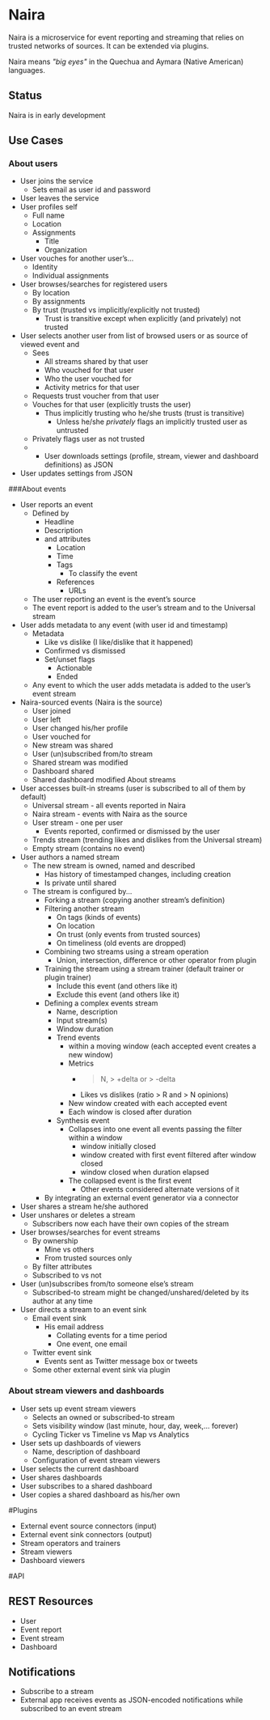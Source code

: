 # Naira

Naira is a microservice for event reporting and streaming that relies on 
trusted networks of sources. It can be extended via plugins.

Naira means _"big eyes"_ in the Quechua and Aymara (Native American) languages.

## Status
Naira is in early development

## Use Cases

### About users
* User joins the service
   * Sets email as user id and password
* User leaves the service
* User profiles self
   * Full name
   * Location
   * Assignments
      * Title
      * Organization
* User vouches for another user’s...
   * Identity
   * Individual assignments
* User browses/searches for registered users
   * By location
   * By assignments
   * By trust (trusted vs implicitly/explicitly not trusted)
      * Trust is transitive except when explicitly (and privately) not trusted
* User selects another user from list of browsed users or as source of viewed event and 
   * Sees 
      * All streams shared by that user
      * Who vouched for that user
      * Who the user vouched for
      * Activity metrics for that user
   * Requests trust voucher from that user
   * Vouches for that user (explicitly trusts the user) 
      * Thus implicitly trusting who he/she trusts (trust is transitive)
         * Unless he/she *privately* flags an implicitly trusted user as untrusted 
   * Privately flags user as not trusted
   * * User downloads settings (profile, stream, viewer and dashboard definitions) as JSON
* User updates settings from JSON

###About events
* User reports an event 
   * Defined by
      * Headline
      * Description
      * and attributes
         * Location
         * Time
         * Tags
            * To classify the event
         * References
            * URLs
   * The user reporting an event is the event’s source
   * The event report is added to the user’s stream and to the Universal stream
* User adds metadata to any event (with user id and timestamp)
   * Metadata
      * Like vs dislike (I like/dislike that it happened)
      * Confirmed vs dismissed
      * Set/unset flags
         * Actionable
         * Ended
   * Any event to which the user adds metadata is added to the user’s event stream
* Naira-sourced events (Naira is the source)
   * User joined
   * User left
   * User changed his/her profile
   * User vouched for
   * New stream was shared
   * User (un)subscribed from/to stream
   * Shared stream was modified
   * Dashboard shared
   * Shared dashboard modified
About streams
* User accesses built-in streams (user is subscribed to all of them by default)
   * Universal stream - all events reported in Naira
   * Naira stream - events with Naira as the source
   * User stream - one per user
      * Events reported, confirmed or dismissed by the user
   * Trends stream (trending likes and dislikes from the Universal stream)
   * Empty stream (contains no event)
* User authors a named stream
   * The new stream is owned, named and described
      * Has history of timestamped changes, including creation
      * Is private until shared
   * The stream is configured by...
      * Forking a stream (copying another stream’s definition)
      * Filtering another stream
         * On tags (kinds of events)
         * On location
         * On trust (only events from trusted sources)
         * On timeliness (old events are dropped)
      * Combining two streams using a stream operation
         * Union, intersection, difference or other operator from plugin
      * Training the stream using a stream trainer (default trainer or plugin trainer)
         * Include this event (and others like it)
         * Exclude this event (and others like it)
      * Defining a complex events stream
         * Name, description
         * Input stream(s)
         * Window duration
         * Trend events 
            * within a moving window (each accepted event creates a new window)
            * Metrics
               * > N, > +delta or > -delta
               * Likes vs dislikes (ratio > R and > N opinions)
            * New window created with each accepted event
            * Each window is closed after duration
         * Synthesis event
            * Collapses into one event all events passing the filter within a window
               * window initially closed
               * window created with first event filtered after window closed
               * window closed when duration elapsed
            * The collapsed event is the first event
               * Other events considered alternate versions of it 
      * By integrating an external event generator via a connector
* User shares a stream he/she authored
* User unshares or deletes a stream
   * Subscribers now each have their own copies of the stream
* User browses/searches for event streams
   * By ownership
      * Mine vs others
      * From trusted sources only
   * By filter attributes
   * Subscribed to vs not
* User (un)subscribes from/to someone else’s stream
   * Subscribed-to stream might be changed/unshared/deleted by its author at any time
* User directs a stream to an event sink
   * Email event sink
      * His email address
         * Collating events for a time period
         * One event, one email
   * Twitter event sink
      * Events sent as Twitter message box or tweets
   * Some other external event sink via plugin
### About stream viewers and dashboards
* User sets up event stream viewers
   * Selects an owned or subscribed-to stream
   * Sets visibility window (last minute, hour, day, week,... forever)
   * Cycling Ticker vs Timeline vs Map vs Analytics
* User sets up dashboards of viewers
   * Name, description of dashboard
   * Configuration of event stream viewers
* User selects  the current dashboard
* User shares dashboards
* User subscribes to a shared dashboard
* User copies a shared dashboard as his/her own

#Plugins
* External event source connectors (input)
* External event sink connectors (output)
* Stream operators and trainers
* Stream viewers
* Dashboard viewers

#API
## REST Resources
* User
* Event report
* Event stream
* Dashboard


## Notifications
* Subscribe to a stream
* External app receives events as JSON-encoded notifications while subscribed to an event stream